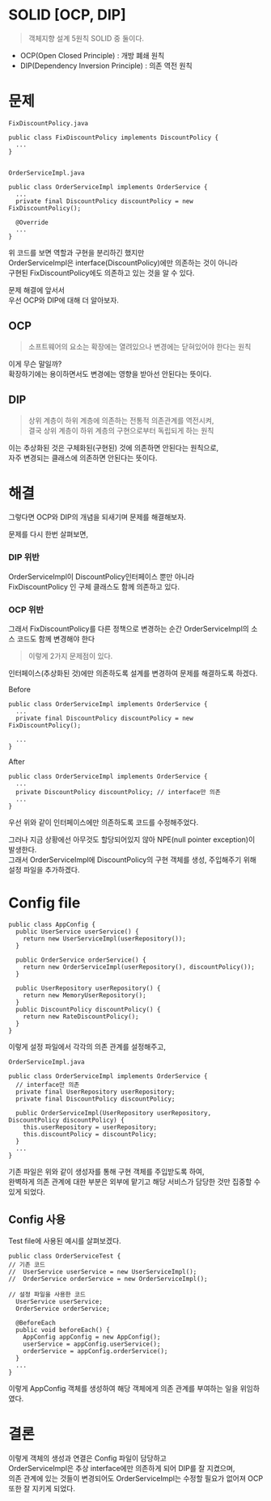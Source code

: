 # SOLID [OCP, DIP]
> 객체지향 설계 5원칙 SOLID 중 둘이다.

* OCP(Open Closed Principle) : 개방 폐쇄 원칙  
* DIP(Dependency Inversion Principle) : 의존 역전 원칙

# 문제
```aidl
FixDiscountPolicy.java

public class FixDiscountPolicy implements DiscountPolicy {
  ...
}


OrderServiceImpl.java

public class OrderServiceImpl implements OrderService {
  ...
  private final DiscountPolicy discountPolicy = new FixDiscountPolicy();

  @Override
  ...
}
```
위 코드를 보면 역할과 구현을 분리하긴 했지만  
OrderServiceImpl은 interface(DiscountPolicy)에만 의존하는 것이 아니라  
구현된 FixDiscountPolicy에도 의존하고 있는 것을 알 수 있다.  

문제 해결에 앞서서  
우선 OCP와 DIP에 대해 더 알아보자.
## OCP
> 소프트웨어의 요소는 확장에는 열려있으나 변경에는 닫혀있어야 한다는 원칙

이게 무슨 말일까?  
확장하기에는 용이하면서도 변경에는 영향을 받아선 안된다는 뜻이다.  

## DIP
> 상위 계층이 하위 계층에 의존하는 전통적 의존관계를 역전시켜,  
> 결국 상위 계층이 하위 계층의 구현으로부터 독립되게 하는 원칙

이는 추상화된 것은 구체화된(구현된) 것에 의존하면 안된다는 원칙으로,  
자주 변경되는 클래스에 의존하면 안된다는 뜻이다.  

# 해결
그렇다면 OCP와 DIP의 개념을 되새기며 문제를 해결해보자.  

문제를 다시 한번 살펴보면,  
### DIP 위반
OrderServiceImpl이 DiscountPolicy인터페이스 뿐만 아니라  
FixDiscountPolicy 인 구체 클래스도 함께 의존하고 있다.  
### OCP 위반
그래서 FixDiscountPolicy를 다른 정책으로 변경하는 순간 OrderServiceImpl의
소스 코드도 함께 변경해야 한다  

> 이렇게 2가지 문제점이 있다.  


인터페이스(추상화된 것)에만 의존하도록 설계를 변경하여 문제를 해결하도록 하겠다.  

Before
```aidl
public class OrderServiceImpl implements OrderService {
  ...
  private final DiscountPolicy discountPolicy = new FixDiscountPolicy();

  ...
}
```
After
```aidl
public class OrderServiceImpl implements OrderService {
  ...
  private DiscountPolicy discountPolicy; // interface만 의존
  ...
}
```
우선 위와 같이 인터페이스에만 의존하도록 코드를 수정해주었다.

그러나 지금 상황에선 아무것도 할당되어있지 않아 NPE(null pointer exception)이 발생한다.  
그래서 OrderServiceImpl에 DiscountPolicy의 구현 객체를 생성, 주입해주기 위해 설정 파일을 추가하겠다.  

# Config file
```aidl
public class AppConfig {
  public UserService userService() {
    return new UserServiceImpl(userRepository());
  }

  public OrderService orderService() {
    return new OrderServiceImpl(userRepository(), discountPolicy());
  }

  public UserRepository userRepository() {
    return new MemoryUserRepository();
  }
  public DiscountPolicy discountPolicy() {
    return new RateDiscountPolicy();
  }
}
```
이렇게 설정 파일에서 각각의 의존 관계를 설정해주고,  

```aidl
OrderServiceImpl.java 

public class OrderServiceImpl implements OrderService {
  // interface만 의존
  private final UserRepository userRepository;
  private final DiscountPolicy discountPolicy;

  public OrderServiceImpl(UserRepository userRepository, DiscountPolicy discountPolicy) {
    this.userRepository = userRepository;
    this.discountPolicy = discountPolicy;
  }
  ...
}
```
기존 파일은 위와 같이 생성자를 통해 구현 객체를 주입받도록 하여,  
완벽하게 의존 관계에 대한 부분은 외부에 맡기고 해당 서비스가 담당한 것만 집중할 수 있게 되었다.  

## Config 사용
Test file에 사용된 예시를 살펴보겠다.
```aidl
public class OrderServiceTest {
// 기존 코드
//  UserService userService = new UserServiceImpl();
//  OrderService orderService = new OrderServiceImpl();

// 설정 파일을 사용한 코드 
  UserService userService;
  OrderService orderService;
  
  @BeforeEach
  public void beforeEach() {
    AppConfig appConfig = new AppConfig();
    userService = appConfig.userService();
    orderService = appConfig.orderService();
  }
  ...
}
```
이렇게 AppConfig 객체를 생성하여 해당 객체에게 의존 관계를 부여하는 일을 위임하였다.

# 결론
이렇게 객체의 생성과 연결은 Config 파일이 담당하고  
OrderServiceImpl은 추상 interface에만 의존하게 되어 DIP를 잘 지켰으며,  
의존 관계에 있는 것들이 변경되어도 OrderServiceImpl는 수정할 필요가 없어져 OCP 또한 잘 지키게 되었다.  